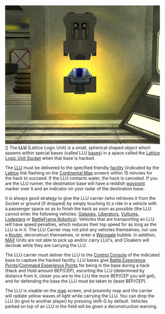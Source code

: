 ![](../images/LLU.jpg "fig:LLU.jpg")\]\] The **LLU** (Lattice Logic Unit) is a
small, spherical shaped object which spawns within special bases (called
LLU [bases](Facility.md)) in a space called the [Lattice Logic
Unit Socket](locations/Lattice_Logic_Unit_Socket.md) when that base is
hacked.

The [LLU](Lattice_Logic_Unit.md) must be delivered to the specified friendly
[facility](Facility.md) (indicated by the
[Lattice](../Lattice.md) link flashing on the [Continental
Map](../etc/Continental_Map.md) screen) within 15 minutes for the hack
to succeed. If the LLU contacts water, the hack is canceled. If you are
the LLU runner, the destination base will have a reddish
[waypoint](Waypoint.md) marker over it and an indicator on your
radar of the destination base.

It is always good strategy to give the LLU carrier (who retrieves it
from the Socket or ground (if dropped) by simply touching it) a ride in
a vehicle with a passenger space so as to finish the hack as soon as
possible (the LLU cannot enter the following vehicles:
[Galaxies](../vehicles/Galaxy.md), [Liberators](../Liberator.md),
[Vultures](../vehicles/Vulture.md), [Lodestars](../vehicles/Lodestar.md) or
[BattleFrame Robotics](../vehicles/BattleFrame_Robotics.md)). Vehicles that
are transporting an LLU will have speed penalties, which reduces their
top speed for as long as the LLU is in it. The LLU Carrier may not pilot
any vehicles themselves, nor use a [Router](../vehicles/Router.md),
deconstruct themselves, or enter a [Warpgate](../locations/Warpgate.md)
bubble. In addition, [MAX](../items/Mechanized_Assault_Exo-Suit.md) Units are not able to pick up
and/or carry LLU's, and Cloakers will decloak while they are carrying
the LLU.

The LLU carrier must deliver the LLU to the [Control
Console](../locations/Control_Console.md) of the indicated base to capture
the hacked facility. LLU bases give [Battle Experience
Points](Battle_Experience_Points.md)/[Command Experience
Points](Command_Experience_Points.md) for being in the base
during a hack (Hack and Hold amount BEP/CEP), escorting the LLU
(determined by distance from it, closer you are to the LLU the more
BEP/CEP you will get), and for defending the base the LLU must be taken
to (least BEP/CEP).

The LLU is visable on the [map](../etc/Continental_Map.md) screen, and
proximity map and the carrier will radiate yellow waves of light while
carrying the LLU. You can drop the LLU (to give to another player) by
pressing shift-G by default. Vehicles parked on top of an LLU in the
field will be given a deconstruction warning.

<!--[Category:Terminology](Category:Terminology.md)-->
